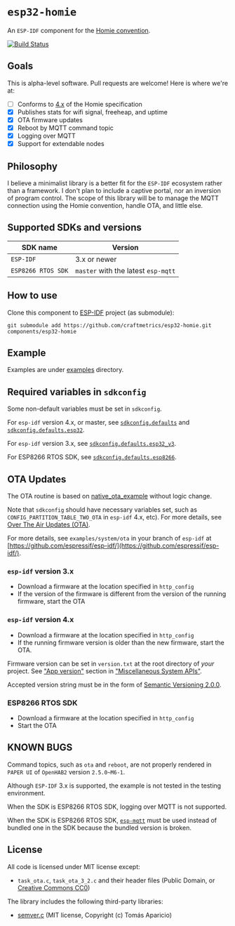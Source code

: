 # `esp32-homie`

An `ESP-IDF` component for the [Homie convention](https://github.com/homieiot/convention).

[![Build Status](https://travis-ci.com/trombik/esp32-homie.svg?branch=homie4)](https://travis-ci.com/trombik/esp32-homie)

## Goals

This is alpha-level software. Pull requests are welcome! Here is where we're
at:

- [ ] Conforms to
  [4.x](https://homieiot.github.io/specification/spec-core-v4_0_0/) of the
  Homie specification
- [x] Publishes stats for wifi signal, freeheap, and uptime
- [x] OTA firmware updates
- [x] Reboot by MQTT command topic
- [x] Logging over MQTT
- [x] Support for extendable nodes

## Philosophy

I believe a minimalist library is a better fit for the `ESP-IDF` ecosystem
rather than a framework. I don't plan to include a captive portal, nor an
inversion of program control. The scope of this library will be to manage the
MQTT connection using the Homie convention, handle OTA, and little else.

## Supported SDKs and versions


| SDK name           | Version      |
|--------------------|--------------|
| `ESP-IDF`          | 3.x or newer |
| `ESP8266 RTOS SDK` | `master` with the latest `esp-mqtt` |

## How to use

Clone this component to [ESP-IDF](https://github.com/espressif/esp-idf) project (as submodule):

```
git submodule add https://github.com/craftmetrics/esp32-homie.git components/esp32-homie
```

## Example

Examples are under [examples](examples) directory.

## Required variables in `sdkconfig`

Some non-default variables must be set in `sdkconfig`.

For `esp-idf` version 4.x, or master, see
[`sdkconfig.defaults`](examples/esp32-homie-example/sdkconfig.defaults) and
[`sdkconfig.defaults.esp32`](examples/esp32-homie-example/sdkconfig.defaults.esp32).

For `esp-idf` version 3.x, see
[`sdkconfig.defaults.esp32_v3`](examples/esp32-homie-example/sdkconfig.defaults.esp32_v3).

For ESP8266 RTOS SDK, see
[`sdkconfig.defaults.esp8266`](examples/esp32-homie-example/sdkconfig.defaults.esp8266).

## OTA Updates

The OTA routine is based on
[native_ota_example](https://github.com/espressif/esp-idf/tree/master/examples/system/ota)
without logic change.

Note that `sdkconfig` should have necessary variables set, such as
`CONFIG_PARTITION_TABLE_TWO_OTA` in `esp-idf` 4.x, etc). For more details, see
[Over The Air Updates (OTA)](https://docs.espressif.com/projects/esp-idf/en/latest/api-reference/system/ota.html).

For more details, see `examples/system/ota` in your branch of `esp-idf` at
[https://github.com/espressif/esp-idf/](https://github.com/espressif/esp-idf/).

### `esp-idf` version 3.x

* Download a firmware at the location specified in `http_config`
* If the version of the firmware is different from the version of the running
  firmware, start the OTA

### `esp-idf` version 4.x

* Download a firmware at the location specified in `http_config`
* If the running firmware version is older than the new firmware, start the
  OTA.

Firmware version can be set in `version.txt` at the root directory of _your_
project. See ["App version"](https://docs.espressif.com/projects/esp-idf/en/latest/api-reference/system/system.html#app-version)
section in ["Miscellaneous System APIs"](https://docs.espressif.com/projects/esp-idf/en/latest/api-reference/system/system.html).

Accepted version string must be in the form of [Semantic Versioning 2.0.0](https://semver.org/spec/v2.0.0.html).

### ESP8266 RTOS SDK

* Download a firmware at the location specified in `http_config`
* Start the OTA

## KNOWN BUGS

Command topics, such as `ota` and `reboot`, are not properly rendered in
`PAPER UI` of `OpenHAB2` version `2.5.0~M6-1`.

Although `ESP-IDF` 3.x is supported, the example is not tested in the testing
environment.

When the SDK is ESP8266 RTOS SDK, logging over MQTT is not supported.

When the SDK is ESP8266 RTOS SDK,
[`esp-mqtt`](https://github.com/espressif/esp-mqtt) must be used instead of
bundled one in the SDK because the bundled version is broken.

## License

All code is licensed under MIT license except:

* `task_ota.c`, `task_ota_3_2.c` and their header files (Public Domain, or
  [Creative Commons CC0](https://creativecommons.org/share-your-work/public-domain/cc0/))

The library includes the following third-party libraries:

* [semver.c](https://github.com/h2non/semver.c) (MIT license, Copyright (c) Tomás Aparicio)
